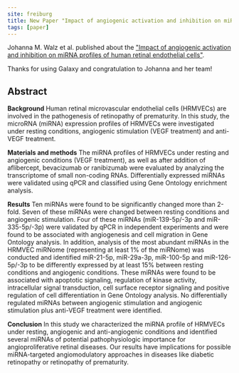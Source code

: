 ```yaml
---
site: freiburg
title: New Paper "Impact of angiogenic activation and inhibition on miRNA profiles of human retinal endothelial cells."
tags: [paper]
---
```


Johanna M. Walz et al. published about the
["Impact of angiogenic activation and inhibition on miRNA profiles of human retinal endothelial cells"](https://www.sciencedirect.com/science/article/pii/S0014483518305037).

Thanks for using Galaxy and congratulation to Johanna and her team!

## Abstract

**Background** Human retinal microvascular endothelial cells (HRMVECs) are involved in the pathogenesis of
retinopathy of prematurity. In this study, the microRNA (miRNA) expression profiles of
HRMVECs were investigated under resting conditions, angiogenic stimulation (VEGF treatment) and anti-VEGF treatment.

**Materials and methods** The miRNA profiles of HRMVECs under resting and angiogenic conditions (VEGF treatment),
as well as after addition of aflibercept, bevacizumab or ranibizumab were evaluated by analyzing the transcriptome
of small non-coding RNAs. Differentially expressed miRNAs were validated using qPCR and classified using Gene Ontology enrichment analysis.

**Results** Ten miRNAs were found to be significantly changed more than 2-fold. Seven of these miRNAs were
changed between resting conditions and angiogenic stimulation. Four of these miRNAs (miR-139-5p/-3p and miR-335-5p/-3p) were validated by qPCR in independent experiments and 
were found to be associated with angiogenesis and cell migration in Gene Ontology analysis. In addition, analysis of the most abundant miRNAs in the HRMVEC miRNome (representing 
at least 1% of the miRNome) was conducted and identified miR-21-5p, miR-29a-3p, miR-100-5p and miR-126-5p/-3p to be differently expressed by at least 15% between resting 
conditions and angiogenic conditions. These miRNAs were found to be associated with apoptotic signaling, regulation of kinase activity, intracellular signal transduction, cell 
surface receptor signaling and positive regulation of cell differentiation in Gene Ontology analysis. No differentially regulated miRNAs between angiogenic stimulation and 
angiogenic stimulation plus anti-VEGF treatment were identified.

**Conclusion** In this study we characterized the miRNA profile of HRMVECs under resting, angiogenic and anti-angiogenic conditions and identified several miRNAs of potential 
pathophysiologic importance for angioproliferative retinal diseases. Our results have implications for possible miRNA-targeted angiomodulatory approaches in diseases like 
diabetic retinopathy or retinopathy of prematurity.
